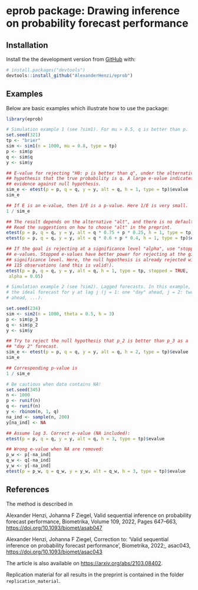 
<!-- README.md is generated from README.Rmd. Please edit that file -->

# eprob package: Drawing inference on probability forecast performance

<!-- badges: start -->
<!-- badges: end -->

## Installation

Install the the development version from [GitHub](https://github.com/)
with:

``` r
# install.packages("devtools")
devtools::install_github("AlexanderHenzi/eprob")
```

## Examples

Below are basic examples which illustrate how to use the package:

``` r
library(eprob)

# Simulation example 1 (see ?sim1). For mu > 0.5, q is better than p.
set.seed(321)
tp <- "brier"
sim <- sim1(n = 1000, mu = 0.8, type = tp)
p <- sim$p
q <- sim$q
y <- sim$y

## E-value for rejecting "H0: p is better than q", under the alternative
## hypothesis that the true probability is q. A large e-value indicates
## evidence against null hypothesis.
sim_e <- etest(p = p, q = q, y = y, alt = q, h = 1, type = tp)$evalue
sim_e

## If E is an e-value, then 1/E is a p-value. Here 1/E is very small.
1 / sim_e

## The result depends on the alternative "alt", and there is no default!
## Read the suggestions on how to choose "alt" in the preprint.
etest(p = p, q = q, y = y, alt = q * 0.75 + p * 0.25, h = 1, type = tp)$evalue
etest(p = p, q = q, y = y, alt = q * 0.6 + p * 0.4, h = 1, type = tp)$evalue

## If the goal is rejecting at a significance level "alpha", use "stopped"
## e-values. Stopped e-values have better power for rejecting at the given
## significance level. Here, the null hypothesis is already rejected with
## 115 observations (and this is valid!).
etest(p = p, q = q, y = y, alt = q, h = 1, type = tp, stopped = TRUE,
 alpha = 0.05)

# Simulation example 2 (see ?sim2). Lagged forecasts. In this example, p_j is
# the ideal forecast for y at lag j (j = 1: one "day" ahead, j = 2: two "days"
# ahead, ...).

set.seed(234)
sim <- sim2(n = 1000, theta = 0.5, h = 3)
p <- sim$p_3
q <- sim$p_2
y <- sim$y

## Try to reject the null hypothesis that p_2 is better than p_3 as a
## "day 2" forecast.
sim_e <- etest(p = p, q = q, y = y, alt = q, h = 2, type = tp)$evalue
sim_e

## Corresponding p-value is
1 / sim_e

# Be cautious when data contains NA!
set.seed(345)
n <- 1000
p <- runif(n)
q <- runif(n)
y <- rbinom(n, 1, q)
na_ind <- sample(n, 200)
y[na_ind] <- NA

## Assume lag 3. Correct e-value (NA included):
etest(p = p, q = q, y = y, alt = q, h = 3, type = tp)$evalue

## Wrong e-value when NA are removed:
p_w <- p[-na_ind]
q_w <- q[-na_ind]
y_w <- y[-na_ind]
etest(p = p_w, q = q_w, y = y_w, alt = q_w, h = 3, type = tp)$evalue
```

## References

The method is described in

Alexander Henzi, Johanna F Ziegel, Valid sequential inference on probability forecast performance, Biometrika, Volume 109, 2022, Pages 647–663, https://doi.org/10.1093/biomet/asab047

Alexander Henzi, Johanna F Ziegel, Correction to: ‘Valid sequential inference on probability forecast performance’, Biometrika, 2022;, asac043, https://doi.org/10.1093/biomet/asac043

The article is also available on <https://arxiv.org/abs/2103.08402>.

Replication material for all results in the preprint is contained in the
folder `replication_material`.
